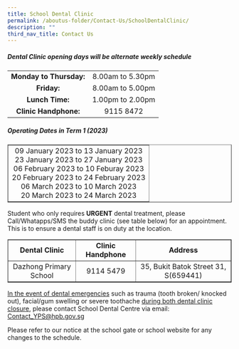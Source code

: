 ```yaml
---
title: School Dental Clinic
permalink: /aboutus-folder/Contact-Us/SchoolDentalClinic/
description: ""
third_nav_title: Contact Us
---
```

<style>
td {
	text-align: center;
	}
</style>

<h5> Dental Clinic opening days will be alternate weekly schedule</h5>

<table border="0">
<tr>
		<td>
			<b>Monday to Thursday:</b>
		</td>
	  <td>
			8.00am to 5.30pm
		</td>
	</tr>
		<tr>
		<td>
			<b>Friday:</b>
		</td>
	  <td>
			8.00am to 5.00pm
		</td>
	</tr>
		<tr>
		<td>
			<b>Lunch Time:</b>
		</td>
	  <td>
			1.00pm to 2.00pm
		</td>
	</tr>
		<tr>
		<td>
			<b>Clinic Handphone:</b>
		</td>
	  <td>
			9115 8472
		</td>
	</tr>
	</table>
	
<h5>Operating Dates in Term 1 (2023)</h5>
<table border="1">
	<tr>
		<td>
			09 January 2023 to 13 January 2023<br>
			23 January 2023 to 27 January 2023<br>
			06 February 2023 to 10 Feburay 2023<br>
			20 February 2023 to 24 February 2023<br>
			06 March 2023 to 10 March 2023<br>
			20 March 2023 to 24 March 2023<br>
		</td>
	</tr>
</tbody></table>

<p>Student who only requires <b>URGENT</b> dental treatment, please Call/Whatapps/SMS the buddy clinic (see table below) for an appointment. This is to ensure a dental staff is on duty at the location.</p>

<table border="1" align="center">
	<tbody><tr>
		<td>
			<b>Dental Clinic</b>
		</td>
		<td>
			<b>Clinic Handphone</b>
		</td>
		<td>
			<b>Address</b>
		</td>
	</tr>
	<tr>
		<td>
			Dazhong Primary School
		</td>
		<td>
			9114 5479
		</td>
		<td>
			35, Bukit Batok Street 31, S(659441)
		</td>
	</tr>
</tbody></table>

<p><u>In the event of dental emergencies</u> such as trauma (tooth broken/ knocked out), facial/gum swelling or severe toothache <u>during both dental clinic closure</u>, please contact School Dental Centre via email: <a href="mailto:Contact_YPS@hpb.gov.sg">Contact_YPS@hpb.gov.sg</a></p>
<p>
	Please refer to our notice at the school gate or school website for any changes to the schedule.</p>